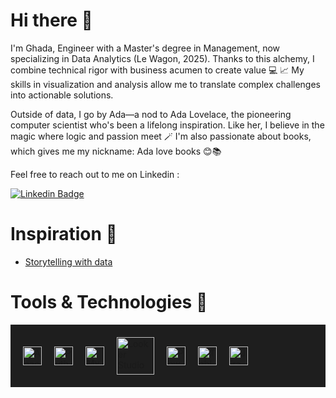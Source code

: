 
# Hi there 👋​
I'm Ghada,
Engineer with a Master's degree in Management, now specializing in Data Analytics (Le Wagon, 2025). 
Thanks to this alchemy, I combine technical rigor with business acumen to create value 💻 📈
My skills in visualization and analysis allow me to translate complex challenges into actionable solutions.

Outside of data, I go by Ada—a nod to Ada Lovelace, the pioneering computer scientist who's been a lifelong inspiration. Like her, I believe in the magic where logic and passion meet 🪄 
I'm also passionate about books, which gives me my nickname: Ada love books 😊​📚

Feel free to reach out to me on Linkedin :

[![Linkedin Badge](https://img.shields.io/badge/-ghada--chatti-blue?style=flat-square&logo=Linkedin&logoColor=white&link=https://www.linkedin.com/in/ghada-chatti/)](https://www.linkedin.com/in/ghada-chatti/)


# Inspiration ​💫​
- [Storytelling with data](https://www.storytellingwithdata.com/)


# Tools & Technologies 🔧
<div style="display: flex; align-items: center; gap: 20px; background-color: #1e1e1e; padding: 20px;">
  <a href="https://www.anaconda.com/" target="_blank">
    <img src="https://cdn.jsdelivr.net/gh/devicons/devicon/icons/anaconda/anaconda-original.svg" alt="Anaconda" width="30" height="30"/>
  </a>
  <a href="https://www.python.org/" target="_blank">
    <img src="https://cdn.jsdelivr.net/gh/devicons/devicon/icons/python/python-original.svg" alt="Python" width="30" height="30"/>
  </a>
  <a href="https://www.mysql.com/" target="_blank">
    <img src="https://cdn.jsdelivr.net/gh/devicons/devicon/icons/mysql/mysql-original.svg" alt="MySQL" width="30" height="30"/>
  </a>
  <a href="https://lookerstudio.google.com/" target="_blank">
    <img src="https://images.seeklogo.com/logo-png/39/2/google-looker-logo-png_seeklogo-394598.png" alt="Looker Studio" width="60" height="60"/>
  </a>
  <a href="https://powerbi.microsoft.com/" target="_blank">
    <img src="https://upload.wikimedia.org/wikipedia/commons/c/cf/New_Power_BI_Logo.svg" alt="Power BI" width="30" height="30"/>
  </a>
  <a href="https://www.tableau.com/" target="_blank">
    <img src="https://cdn.worldvectorlogo.com/logos/tableau-software.svg" alt="Tableau" width="30" height="30"/>
  </a>
  <a href="https://www.atlassian.com/software/jira" target="_blank">
    <img src="https://cdn.worldvectorlogo.com/logos/jira-1.svg" alt="Jira" width="30" height="30"/>
  </a>
</div>
